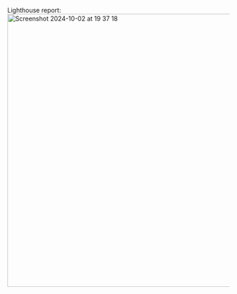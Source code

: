 Lighthouse report: <br />
<img width="618" alt="Screenshot 2024-10-02 at 19 37 18" src="https://github.com/user-attachments/assets/7bbe72c8-f8cd-4b8b-85c2-146799c15b8e">
